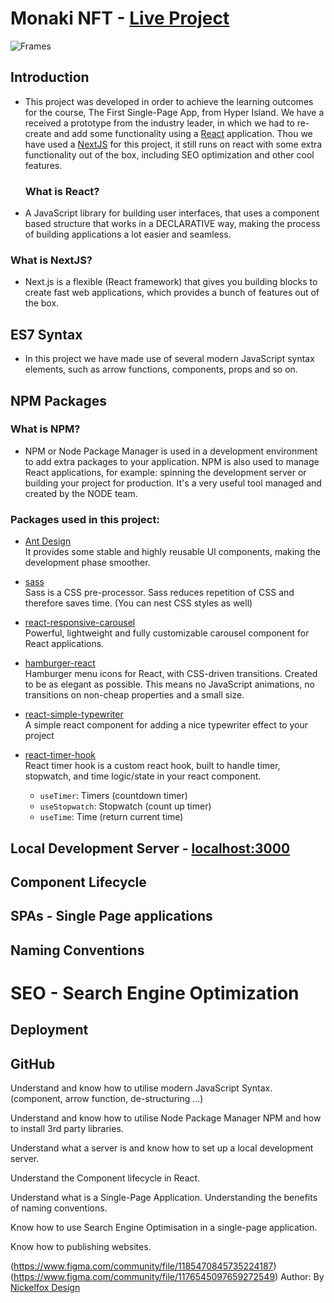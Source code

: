 # Monaki NFT - [Live Project](https://monakinft.vercel.app/)

![Frames](https://res.cloudinary.com/frank2021/image/upload/v1673965406/group8-imgery/Frames_ckq30q.png)

## Introduction

- This project was developed in order to achieve the learning outcomes for the course, The First Single-Page App, from Hyper Island.
  We have a received a prototype from the industry leader, in which we had to re-create and add some functionality using a [React](https://reactjs.org/) application. Thou we have used a [NextJS](https://nextjs.org/) for this project, it still runs on react with some extra functionality out of the box, including SEO optimization and other cool features.

  ### What is React?

- A JavaScript library for building user interfaces, that uses a component based structure that works in a DECLARATIVE way, making the
  process of building applications a lot easier and seamless.

### What is NextJS?

- Next.js is a flexible (React framework) that gives you building blocks to create fast web applications, which provides a bunch of
  features out of the box.

## ES7 Syntax

- In this project we have made use of several modern JavaScript syntax elements, such as arrow functions, components, props and so on.

## NPM Packages

### What is NPM?

- NPM or Node Package Manager is used in a development environment to add extra packages to your application.
  NPM is also used to manage React applications, for example: spinning the development server or building your project for
  production. It's a very useful tool managed and created by the NODE team.

### Packages used in this project:

- [Ant Design](https://ant.design/)\
  It provides some stable and highly reusable UI components, making the development phase smoother.

- [sass](https://sass-lang.com/)\
  Sass is a CSS pre-processor. Sass reduces repetition of CSS and therefore saves time. (You can nest CSS styles as well)

- [react-responsive-carousel](http://react-responsive-carousel.js.org/)\
  Powerful, lightweight and fully customizable carousel component for React applications.

- [hamburger-react](https://hamburger-react.netlify.app/)\
  Hamburger menu icons for React, with CSS-driven transitions. Created to be as elegant as possible. This means no JavaScript animations, no transitions on non-cheap properties and a small size.

- [react-simple-typewriter](https://react-simple-typewriter.vercel.app/?path=/story/introduction--page)\
  A simple react component for adding a nice typewriter effect to your project

- [react-timer-hook](https://github.com/amrlabib/react-timer-hook#readme)\
  React timer hook is a custom react hook, built to handle timer, stopwatch, and time logic/state in your react component.
  - `useTimer`: Timers (countdown timer)
  - `useStopwatch`: Stopwatch (count up timer)
  - `useTime`: Time (return current time)

## Local Development Server - [localhost:3000](http://localhost:3000/)

## Component Lifecycle

## SPAs - Single Page applications

## Naming Conventions

# SEO - Search Engine Optimization

## Deployment

## GitHub

Understand and know how to utilise modern JavaScript Syntax.
(component, arrow function, de-structuring ...)

Understand and know how to utilise Node Package Manager NPM and how to install 3rd party libraries.

Understand what a server is and know how to set up a local development server.

Understand the Component lifecycle in React.

Understand what is a Single-Page Application.
Understanding the benefits of naming conventions.

Know how to use Search Engine Optimisation in a single-page application.

Know how to publishing websites.

(https://www.figma.com/community/file/1185470845735224187)
(https://www.figma.com/community/file/1176545097659272549)
Author: By [Nickelfox Design](https://www.figma.com/@nickelfox)
